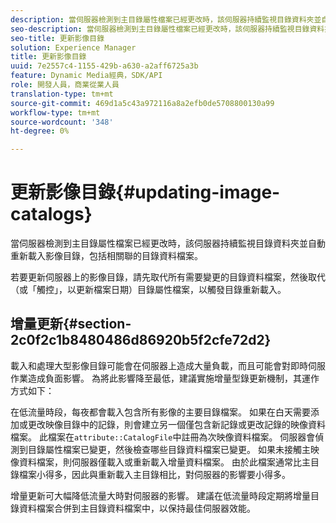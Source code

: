 ```yaml
---
description: 當伺服器檢測到主目錄屬性檔案已經更改時，該伺服器持續監視目錄資料夾並自動重新載入影像目錄，包括相關聯的目錄資料檔案。
seo-description: 當伺服器檢測到主目錄屬性檔案已經更改時，該伺服器持續監視目錄資料夾並自動重新載入影像目錄，包括相關聯的目錄資料檔案。
seo-title: 更新影像目錄
solution: Experience Manager
title: 更新影像目錄
uuid: 7e2557c4-1155-429b-a630-a2aff6725a3b
feature: Dynamic Media經典，SDK/API
role: 開發人員，商業從業人員
translation-type: tm+mt
source-git-commit: 469d1a5c43a972116a8a2efb0de5708800130a99
workflow-type: tm+mt
source-wordcount: '348'
ht-degree: 0%

---
```



# 更新影像目錄{#updating-image-catalogs}

當伺服器檢測到主目錄屬性檔案已經更改時，該伺服器持續監視目錄資料夾並自動重新載入影像目錄，包括相關聯的目錄資料檔案。

若要更新伺服器上的影像目錄，請先取代所有需要變更的目錄資料檔案，然後取代（或「觸控」，以更新檔案日期）目錄屬性檔案，以觸發目錄重新載入。

## 增量更新{#section-2c0f2c1b8480486d86920b5f2cfe72d2}

載入和處理大型影像目錄可能會在伺服器上造成大量負載，而且可能會對即時伺服作業造成負面影響。 為將此影響降至最低，建議實施增量型錄更新機制，其運作方式如下：

在低流量時段，每夜都會載入包含所有影像的主要目錄檔案。 如果在白天需要添加或更改映像目錄中的記錄，則會建立另一個僅包含新記錄或更改記錄的映像資料檔案。 此檔案在`attribute::CatalogFile`中註冊為次映像資料檔案。 伺服器會偵測到目錄屬性檔案已變更，然後檢查哪些目錄資料檔案已變更。 如果未接觸主映像資料檔案，則伺服器僅載入或重新載入增量資料檔案。 由於此檔案通常比主目錄檔案小得多，因此與重新載入主目錄相比，對伺服器的影響要小得多。

增量更新可大幅降低流量大時對伺服器的影響。 建議在低流量時段定期將增量目錄資料檔案合併到主目錄資料檔案中，以保持最佳伺服器效能。
